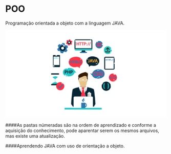 # POO
Programação orientada a objeto com a linguagem JAVA. 


![logo das linguagens e aprendizados](https://github.com/jtn-san/logica/blob/master/Linguagem.png)

####As pastas númeradas são na ordem de aprendizado e conforme a aquisição do conhecimento, pode aparentar serem os mesmos arquivos, mas existe uma atualização. 

####Aprendendo JAVA com uso de orientação a objeto.
